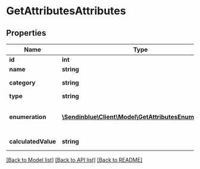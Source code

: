 # GetAttributesAttributes

## Properties
Name | Type | Description | Notes
------------ | ------------- | ------------- | -------------
**id** | **int** | ID of the attribute | 
**name** | **string** | Name of the attribute | 
**category** | **string** | Category of the attribute | 
**type** | **string** | Type of the attribute | [optional] 
**enumeration** | [**\Sendinblue\Client\Model\GetAttributesEnumeration[]**](GetAttributesEnumeration.md) | Parameter only available for \&quot;category\&quot; type attributes. | [optional] 
**calculatedValue** | **string** | Calculated value formula | [optional] 

[[Back to Model list]](../README.md#documentation-for-models) [[Back to API list]](../README.md#documentation-for-api-endpoints) [[Back to README]](../README.md)


